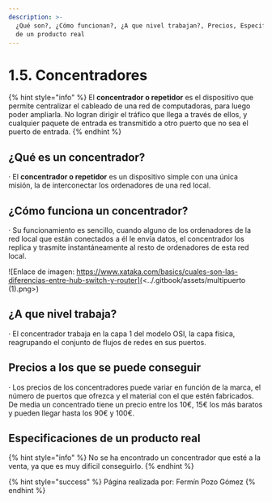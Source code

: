 ```yaml
---
description: >-
  ¿Qué son?, ¿Cómo funcionan?, ¿A que nivel trabajan?, Precios, Especificaciones
  de un producto real
---
```


# 1.5. Concentradores


{% hint style="info" %}
El **concentrador o repetidor** es el dispositivo que permite centralizar el cableado de una red de computadoras, para luego poder ampliarla. No logran dirigir el tráfico que llega a través de ellos, y cualquier paquete de entrada es transmitido a otro puerto que no sea el puerto de entrada.
{% endhint %}

## ¿Qué es un concentrador?

· El **concentrador o repetidor** es un dispositivo simple con una única misión, la de interconectar los ordenadores de una red local.

## ¿Cómo funciona un concentrador?

· Su funcionamiento es sencillo, cuando alguno de los ordenadores de la red local que están conectados a él le envía datos, el concentrador los replica y trasmite instantáneamente al resto de ordenadores de esta red local.

![Enlace de imagen: https://www.xataka.com/basics/cuales-son-las-diferencias-entre-hub-switch-y-router](<../.gitbook/assets/multipuerto (1).png>)

## ¿A que nivel trabaja?

· El concentrador trabaja en la capa 1 del modelo OSI, la capa física, reagrupando el conjunto de flujos de redes en sus puertos.

## Precios a los que se puede conseguir

· Los precios de los concentradores puede variar en función de la marca, el número de puertos que ofrezca y el material con el que estén fabricados. De media un concentrado tiene un precio entre los 10€, 15€ los más baratos y pueden llegar hasta los 90€ y 100€.

## Especificaciones de un producto real

{% hint style="info" %}
No se ha encontrado un concentrador que esté a la venta, ya que es muy difícil conseguirlo.
{% endhint %}

{% hint style="success" %}
Página realizada por: Fermín Pozo Gómez
{% endhint %}
